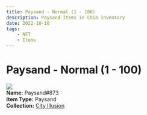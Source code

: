 ```yaml
---
title: Paysand - Normal (1 - 100)
description: Paysand Items in Chia Inventory
date: 2022-10-10
tags:
    - NFT
    - Items
---
```


# Paysand - Normal (1 - 100)
<div class="item_thumbnail">
<img loading="lazy" src="https://fwqbs5masmroz4ba7ov32vkllkxwipnpmsq4w4sbrtgsk.arweave.net/LaAZdYCTIuzwIPurvVVL__Wq9kPa9k-octyQ-YzNJ-Y"><br/>
<div><strong>Name:</strong> Paysand#873</div>
<div><strong>Item Type:</strong> Paysand</div>
<div><strong>Collection:</strong> <a href="https://www.spacescan.io/xch/nft/collection/col1lend2dcn558km4wcwta4xnkfv3xpcmlp9kyt0m909emvfxechlyqdl5ndg">City Illusion</a></div>
</div>

